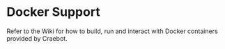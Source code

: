 # Docker Support

Refer to the Wiki for how to build, run and interact with Docker containers provided by Craebot.
